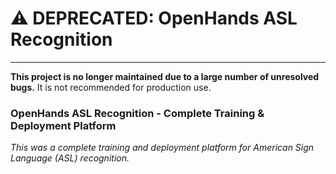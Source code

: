 # ⚠️ DEPRECATED: OpenHands ASL Recognition

---

**This project is no longer maintained due to a large number of unresolved bugs.** It is not recommended for production use.

### OpenHands ASL Recognition - Complete Training & Deployment Platform
*This was a complete training and deployment platform for American Sign Language (ASL) recognition.*
